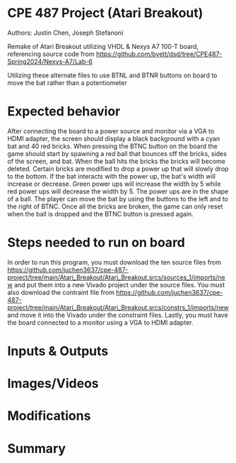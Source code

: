 # CPE 487 Project (Atari Breakout)
Authors: Justin Chen, Joseph Stefanoni

Remake of Atari Breakout utilizing VHDL & Nexys A7 100-T board, referencing source code from https://github.com/byett/dsd/tree/CPE487-Spring2024/Nexys-A7/Lab-6

Utilizing these alternate files to use BTNL and BTNR buttons on board to move the bat rather than a potentiometer

# Expected behavior
After connecting the board to a power source and monitor via a VGA to HDMI adapter, the screen should display a black background with a cyan bat and 40 red bricks. When pressing the BTNC button on the board the game should start by spawning a red ball that bounces off the bricks, sides of the screen, and bat. When the ball hits the bricks the bricks will become deleted. Certain bricks are modified to drop a power up that will slowly drop to the bottom. If the bat interacts with the power up, the bat's width will increase or decrease. Green power ups will increase the width by 5 while red power ups will decrease the width by 5. The power ups are in the shape of a ball. The player can move the bat by using the buttons to the left and to the right of BTNC. Once all the bricks are broken, the game can only reset when the ball is dropped and the BTNC button is pressed again.

# Steps needed to run on board
In order to run this program, you must download the ten source files from https://github.com/juchen3637/cpe-487-project/tree/main/Atari_Breakout/Atari_Breakout.srcs/sources_1/imports/new and put them into a new Vivado project under the source files. You must also download the contraint file from https://github.com/juchen3637/cpe-487-project/tree/main/Atari_Breakout/Atari_Breakout.srcs/constrs_1/imports/new and move it into the Vivado under the constraint files. Lastly, you must have the board connected to a monitor using a VGA to HDMI adapter.
# Inputs & Outputs
# Images/Videos
# Modifications
# Summary
